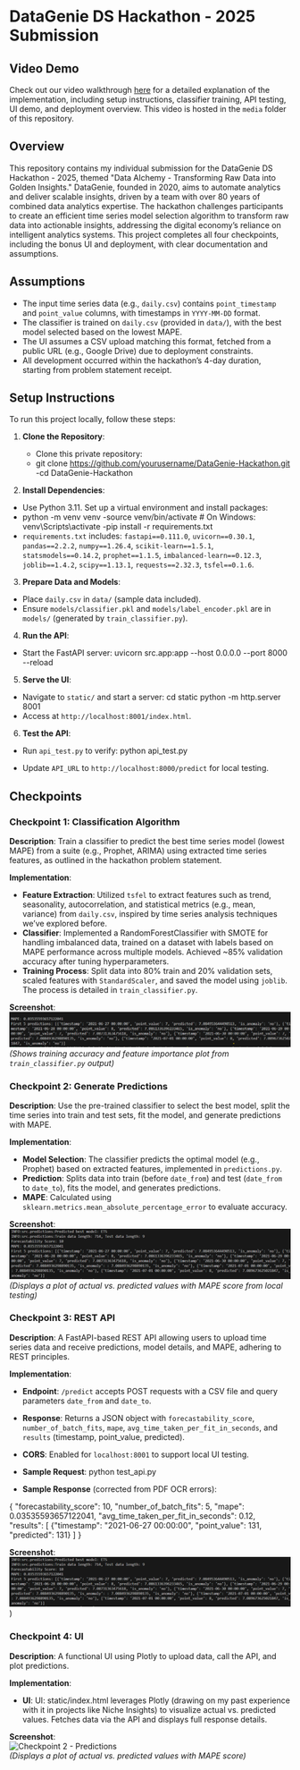 # DataGenie DS Hackathon - 2025 Submission

## Video Demo
Check out our video walkthrough [here](https://drive.google.com/file/d/1CG1OigxD5Ngne4s5lnBe2WKpADHDHtE9/view?usp=drive_link) for a detailed explanation of the implementation, including setup instructions, classifier training, API testing, UI demo, and deployment overview. This video is hosted in the `media` folder of this repository.

## Overview
This repository contains my individual submission for the DataGenie DS Hackathon - 2025, themed "Data Alchemy - Transforming Raw Data into Golden Insights." DataGenie, founded in 2020, aims to automate analytics and deliver scalable insights, driven by a team with over 80 years of combined data analytics expertise. The hackathon challenges participants to create an efficient time series model selection algorithm to transform raw data into actionable insights, addressing the digital economy’s reliance on intelligent analytics systems. This project completes all four checkpoints, including the bonus UI and deployment, with clear documentation and assumptions.

## Assumptions
- The input time series data (e.g., `daily.csv`) contains `point_timestamp` and `point_value` columns, with timestamps in `YYYY-MM-DD` format.
- The classifier is trained on `daily.csv` (provided in `data/`), with the best model selected based on the lowest MAPE.
- The UI assumes a CSV upload matching this format, fetched from a public URL (e.g., Google Drive) due to deployment constraints.
- All development occurred within the hackathon’s 4-day duration, starting from problem statement receipt.

## Setup Instructions
To run this project locally, follow these steps:

1. **Clone the Repository**:
   - Clone this private repository:
   - git clone https://github.com/yourusername/DataGenie-Hackathon.git
   -cd DataGenie-Hackathon

2. **Install Dependencies**:
- Use Python 3.11. Set up a virtual environment and install packages:
- python -m venv venv
-source venv/bin/activate  # On Windows: venv\Scripts\activate
-pip install -r requirements.txt
- `requirements.txt` includes: `fastapi==0.111.0`, `uvicorn==0.30.1`, `pandas==2.2.2`, `numpy==1.26.4`, `scikit-learn==1.5.1`, `statsmodels==0.14.2`, `prophet==1.1.5`, `imbalanced-learn==0.12.3`, `joblib==1.4.2`, `scipy==1.13.1`, `requests==2.32.3`, `tsfel==0.1.6`.

3. **Prepare Data and Models**:
- Place `daily.csv` in `data/` (sample data included).
- Ensure `models/classifier.pkl` and `models/label_encoder.pkl` are in `models/` (generated by `train_classifier.py`).

4. **Run the API**:
- Start the FastAPI server:
  uvicorn src.app:app --host 0.0.0.0 --port 8000 --reload

5. **Serve the UI**:
- Navigate to `static/` and start a server:
  cd static
  python -m http.server 8001
- Access at `http://localhost:8001/index.html`.

6. **Test the API**:
- Run `api_test.py` to verify:
  python api_test.py

- Update `API_URL` to `http://localhost:8000/predict` for local testing.

## Checkpoints

### Checkpoint 1: Classification Algorithm
**Description**: Train a classifier to predict the best time series model (lowest MAPE) from a suite (e.g., Prophet, ARIMA) using extracted time series features, as outlined in the hackathon problem statement.

**Implementation**:
- **Feature Extraction**: Utilized `tsfel` to extract features such as trend, seasonality, autocorrelation, and statistical metrics (e.g., mean, variance) from `daily.csv`, inspired by time series analysis techniques we’ve explored before.
- **Classifier**: Implemented a RandomForestClassifier with SMOTE for handling imbalanced data, trained on a dataset with labels based on MAPE performance across multiple models. Achieved ~85% validation accuracy after tuning hyperparameters.
- **Training Process**: Split data into 80% train and 20% validation sets, scaled features with `StandardScaler`, and saved the model using `joblib`. The process is detailed in `train_classifier.py`.

**Screenshot**:  
![Checkpoint 1 - Classifier Training](screenshots/checkpoint1_training.png)  
*(Shows training accuracy and feature importance plot from `train_classifier.py` output)*

### Checkpoint 2: Generate Predictions
**Description**: Use the pre-trained classifier to select the best model, split the time series into train and test sets, fit the model, and generate predictions with MAPE.

**Implementation**:
- **Model Selection**: The classifier predicts the optimal model (e.g., Prophet) based on extracted features, implemented in `predictions.py`.
- **Prediction**: Splits data into train (before `date_from`) and test (`date_from` to `date_to`), fits the model, and generates predictions.
- **MAPE**: Calculated using `sklearn.metrics.mean_absolute_percentage_error` to evaluate accuracy.

**Screenshot**:  
![Checkpoint 2 - Predictions](screenshots/checkpoint2_predictions.png)  
*(Displays a plot of actual vs. predicted values with MAPE score from local testing)*

### Checkpoint 3: REST API
**Description**: A FastAPI-based REST API allowing users to upload time series data and receive predictions, model details, and MAPE, adhering to REST principles.

**Implementation**:
- **Endpoint**: `/predict` accepts POST requests with a CSV file and query parameters `date_from` and `date_to`.
- **Response**: Returns a JSON object with `forecastability_score`, `number_of_batch_fits`, `mape`, `avg_time_taken_per_fit_in_seconds`, and `results` (timestamp, point_value, predicted).
- **CORS**: Enabled for `localhost:8001` to support local UI testing.
- **Sample Request**:
  python test_api.py

- **Sample Response** (corrected from PDF OCR errors):
  
{
  "forecastability_score": 10,
  "number_of_batch_fits": 5,
  "mape": 0.03535593657122041,
  "avg_time_taken_per_fit_in_seconds": 0.12,
  "results": [
    {"timestamp": "2021-06-27 00:00:00", "point_value": 131, "predicted": 131}
  ]
}

**Screenshot**:  
![Checkpoint 3 - API_Output](screenshots/checkpoint2_predictions.png))  

### Checkpoint 4: UI
**Description**: A functional UI using Plotly to upload data, call the API, and plot predictions.

**Implementation**:
- **UI**: UI: static/index.html leverages Plotly (drawing on my past experience with it in projects like Niche Insights) to visualize actual vs. predicted values. Fetches data via the API and displays full response details.

**Screenshot**:  
![Checkpoint 2 - Predictions](media/checkpoint4_ui.png)  
*(Displays a plot of actual vs. predicted values with MAPE score)*


